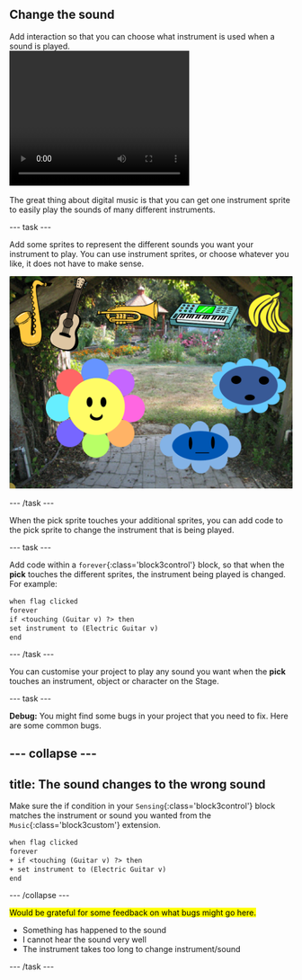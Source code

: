 ## Change the sound

<div style="display: flex; flex-wrap: wrap">
<div style="flex-basis: 200px; flex-grow: 1; margin-right: 15px;">
Add interaction so that you can choose what instrument is used when a sound is played.
</div>
<div>
 <video width="320" height="240" controls>
  <source src="images/step-4-demo.mp4" type="video/mp4">
  Your browser does not support mp4 video.
</video>
</div>
</div>

The great thing about digital music is that you can get one instrument sprite to easily play the sounds of many different instruments. 

--- task ---

Add some sprites to represent the different sounds you want your instrument to play. You can use instrument sprites, or choose whatever you like, it does not have to make sense.

![scratch stage with different instruments displayed, and a bunch of bananas](images/instruments.png)

--- /task ---

When the pick sprite touches your additional sprites, you can add code to the pick sprite to change the instrument that is being played. 

--- task ---

Add code within a `forever`{:class='block3control'} block, so that when the **pick** touches the different sprites, the instrument being played is changed. For example:

```blocks3
when flag clicked
forever
if <touching (Guitar v) ?> then
set instrument to (Electric Guitar v)
end
```
--- /task ---

You can customise your project to play any sound you want when the **pick** touches an instrument, object or character on the Stage.

--- task ---

**Debug:** You might find some bugs in your project that you need to fix. Here are some common bugs.

--- collapse ---
---
title: The sound changes to the wrong sound
---

Make sure the if condition in your `Sensing`{:class='block3control'} block matches the instrument or sound you wanted from the `Music`{:class='block3custom'} extension.

```blocks3
when flag clicked
forever
+ if <touching (Guitar v) ?> then
+ set instrument to (Electric Guitar v)
end
```

--- /collapse ---

<mark> Would be grateful for some feedback on what bugs might go here.
- Something has happened to the sound
- I cannot hear the sound very well
- The instrument takes too long to change instrument/sound </mark>

--- /task ---
